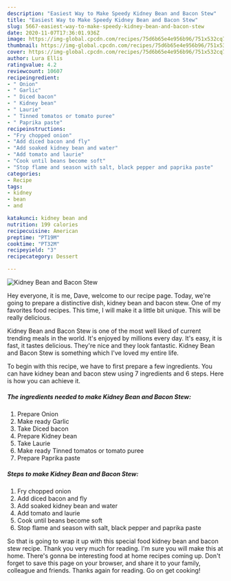 ```yaml
---
description: "Easiest Way to Make Speedy Kidney Bean and Bacon Stew"
title: "Easiest Way to Make Speedy Kidney Bean and Bacon Stew"
slug: 5667-easiest-way-to-make-speedy-kidney-bean-and-bacon-stew
date: 2020-11-07T17:36:01.936Z
image: https://img-global.cpcdn.com/recipes/75d6b65e4e956b96/751x532cq70/kidney-bean-and-bacon-stew-recipe-main-photo.jpg
thumbnail: https://img-global.cpcdn.com/recipes/75d6b65e4e956b96/751x532cq70/kidney-bean-and-bacon-stew-recipe-main-photo.jpg
cover: https://img-global.cpcdn.com/recipes/75d6b65e4e956b96/751x532cq70/kidney-bean-and-bacon-stew-recipe-main-photo.jpg
author: Lura Ellis
ratingvalue: 4.2
reviewcount: 10607
recipeingredient:
- " Onion"
- " Garlic"
- " Diced bacon"
- " Kidney bean"
- " Laurie"
- " Tinned tomatos or tomato puree"
- " Paprika paste"
recipeinstructions:
- "Fry chopped onion"
- "Add diced bacon and fly"
- "Add soaked kidney bean and water"
- "Add tomato and laurie"
- "Cook until beans become soft"
- "Stop flame and season with salt, black pepper and paprika paste"
categories:
- Recipe
tags:
- kidney
- bean
- and

katakunci: kidney bean and 
nutrition: 199 calories
recipecuisine: American
preptime: "PT19M"
cooktime: "PT32M"
recipeyield: "3"
recipecategory: Dessert

---
```



![Kidney Bean and Bacon Stew](https://img-global.cpcdn.com/recipes/75d6b65e4e956b96/751x532cq70/kidney-bean-and-bacon-stew-recipe-main-photo.jpg)

Hey everyone, it is me, Dave, welcome to our recipe page. Today, we're going to prepare a distinctive dish, kidney bean and bacon stew. One of my favorites food recipes. This time, I will make it a little bit unique. This will be really delicious.

Kidney Bean and Bacon Stew is one of the most well liked of current trending meals in the world. It's enjoyed by millions every day. It's easy, it is fast, it tastes delicious. They're nice and they look fantastic. Kidney Bean and Bacon Stew is something which I've loved my entire life.




To begin with this recipe, we have to first prepare a few ingredients. You can have kidney bean and bacon stew using 7 ingredients and 6 steps. Here is how you can achieve it.

<!--inarticleads1-->

##### The ingredients needed to make Kidney Bean and Bacon Stew:

1. Prepare  Onion
1. Make ready  Garlic
1. Take  Diced bacon
1. Prepare  Kidney bean
1. Take  Laurie
1. Make ready  Tinned tomatos or tomato puree
1. Prepare  Paprika paste




<!--inarticleads2-->

##### Steps to make Kidney Bean and Bacon Stew:

1. Fry chopped onion
1. Add diced bacon and fly
1. Add soaked kidney bean and water
1. Add tomato and laurie
1. Cook until beans become soft
1. Stop flame and season with salt, black pepper and paprika paste




So that is going to wrap it up with this special food kidney bean and bacon stew recipe. Thank you very much for reading. I'm sure you will make this at home. There's gonna be interesting food at home recipes coming up. Don't forget to save this page on your browser, and share it to your family, colleague and friends. Thanks again for reading. Go on get cooking!
